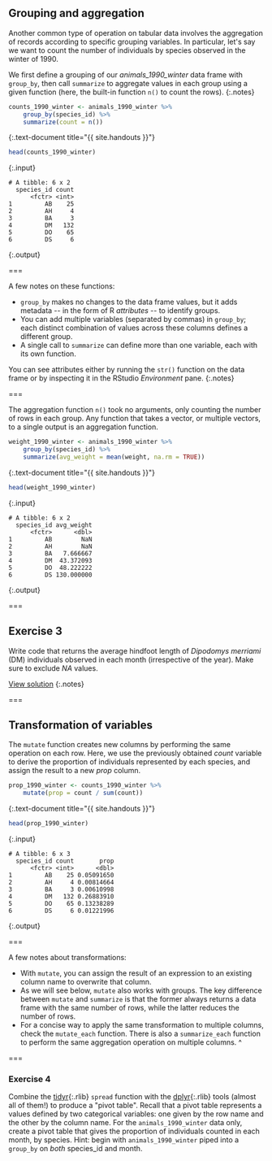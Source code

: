 ---
---

## Grouping and aggregation

Another common type of operation on tabular data involves the aggregation of records according to specific grouping variables. In particular, let's say we want to count the number of individuals by species observed in the winter of 1990.

We first define a grouping of our *animals_1990_winter* data frame with `group_by`, then call `summarize` to aggregate values in each group using a given function (here, the built-in function `n()` to count the rows).
{:.notes}


~~~r
counts_1990_winter <- animals_1990_winter %>%
    group_by(species_id) %>%
    summarize(count = n())
~~~
{:.text-document title="{{ site.handouts }}"}


~~~r
head(counts_1990_winter)
~~~
{:.input}
~~~
# A tibble: 6 x 2
  species_id count
      <fctr> <int>
1         AB    25
2         AH     4
3         BA     3
4         DM   132
5         DO    65
6         DS     6
~~~
{:.output}

===

A few notes on these functions: 

- `group_by` makes no changes to the data frame values, but it adds metadata -- in the form of R *attributes* -- to identify groups.
- You can add multiple variables (separated by commas) in `group_by`; each distinct combination of values across these columns defines a different group.
- A single call to `summarize` can define more than one variable, each with its own function.

You can see attributes either by running the `str()` function on the data frame or by inspecting it in the RStudio *Environment* pane.
{:.notes}

===

The aggregation function `n()` took no arguments, only counting the number of rows in each group. Any function that takes a vector, or multiple vectors, to a single output is an aggregation function.


~~~r
weight_1990_winter <- animals_1990_winter %>%
    group_by(species_id) %>%
    summarize(avg_weight = mean(weight, na.rm = TRUE))
~~~
{:.text-document title="{{ site.handouts }}"}


~~~r
head(weight_1990_winter)
~~~
{:.input}
~~~
# A tibble: 6 x 2
  species_id avg_weight
      <fctr>      <dbl>
1         AB        NaN
2         AH        NaN
3         BA   7.666667
4         DM  43.372093
5         DO  48.222222
6         DS 130.000000
~~~
{:.output}

===

## Exercise 3

Write code that returns the average hindfoot length of *Dipodomys merriami* (DM) individuals observed in each month (irrespective of the year). Make sure to exclude *NA* values.

[View solution](#solution-3)
{:.notes}

===

## Transformation of variables

The `mutate` function creates new columns by performing the same operation on each row. Here, we use the previously obtained *count* variable to derive the proportion of individuals represented by each species, and assign the result to a new *prop* column.


~~~r
prop_1990_winter <- counts_1990_winter %>%
    mutate(prop = count / sum(count))
~~~
{:.text-document title="{{ site.handouts }}"}


~~~r
head(prop_1990_winter)
~~~
{:.input}
~~~
# A tibble: 6 x 3
  species_id count       prop
      <fctr> <int>      <dbl>
1         AB    25 0.05091650
2         AH     4 0.00814664
3         BA     3 0.00610998
4         DM   132 0.26883910
5         DO    65 0.13238289
6         DS     6 0.01221996
~~~
{:.output}

===

A few notes about transformations:

- With `mutate`, you can assign the result of an expression to an existing column name to overwrite that column.
- As we will see below, `mutate` also works with groups. The key difference between `mutate` and `summarize` is that the former always returns a data frame with the same number of rows, while the latter reduces the number of rows.
- For a concise way to apply the same transformation to multiple columns, check the `mutate_each` function. There is also a `summarize_each` function to perform the same aggregation operation on multiple columns.
^

===

### Exercise 4

Combine the [tidyr](){:.rlib} `spread` function with the [dplyr](){:.rlib} tools (almost all of them!) to produce a "pivot table". Recall that a pivot table represents a values defined by two categorical variables: one given by the row name and the other by the column name. For the `animals_1990_winter` data only, create a pivot table that gives the proportion of individuals counted in each month, by species. Hint: begin with `animals_1990_winter` piped into a `group_by` on *both* species_id and month.
